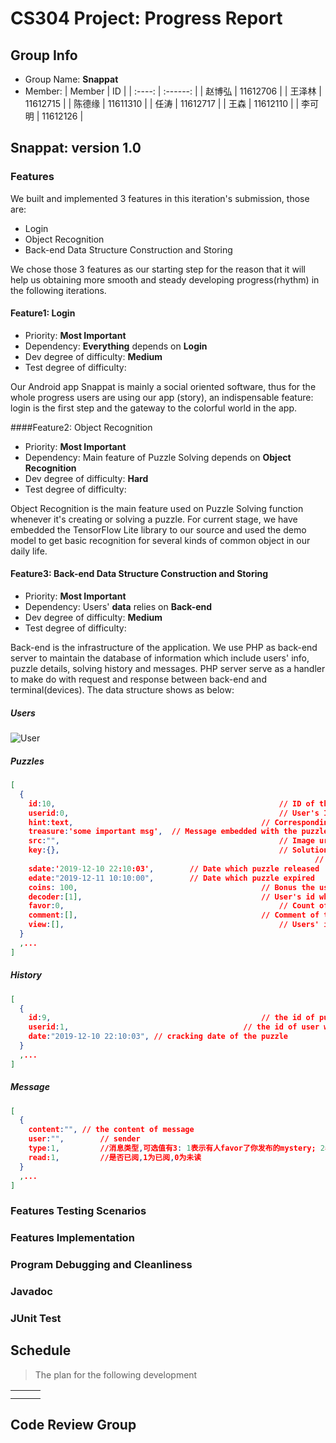 CS304 Project: Progress Report
=======

## Group Info

* Group Name: **Snappat**
* Member:
| Member |    ID    |
| :----: | :------: |
| 赵博弘 | 11612706 |
| 王泽林 | 11612715 |
| 陈德缘 | 11611310 |
|  任涛  | 11612717 |
|  王森  | 11612110 |
| 李可明 | 11612126 |

## Snappat: version 1.0

### Features

We built and implemented 3 features in this iteration's submission, those are:

* Login
* Object Recognition
* Back-end Data Structure Construction and Storing

We chose those 3 features as our starting step for the reason that it will help us obtaining more smooth and steady developing progress(rhythm) in the following iterations.

#### Feature1: Login

* Priority: **Most Important**
* Dependency: **Everything** depends on **Login**
* Dev degree of difficulty: **Medium**
* Test degree of difficulty:

Our Android app Snappat is mainly a social oriented software, thus for the whole progress users are using our app (story), an indispensable feature: login is the first step and the gateway to the colorful world in the app.

####Feature2: Object Recognition

* Priority: **Most Important**
* Dependency: Main feature of Puzzle Solving depends on **Object Recognition**
* Dev degree of difficulty: **Hard**
* Test degree of difficulty: 

Object Recognition is the main feature used on Puzzle Solving function whenever it's creating or solving a puzzle. For current stage, we have embedded the TensorFlow Lite library to our source and used the demo model to get basic recognition for several kinds of common object in our daily life.

#### Feature3: Back-end Data Structure Construction and Storing

- Priority: **Most Important**
- Dependency: Users' **data** relies on **Back-end**
- Dev degree of difficulty: **Medium**
- Test degree of difficulty: 

Back-end is the infrastructure of the application. We use PHP as back-end server to maintain the database of information which include users' info, puzzle details, solving history and messages. PHP server serve as a handler to make do with request and response between back-end and terminal(devices). The data structure shows as below:

##### Users

![User](https://i.loli.net/2019/04/20/5cba843062264.png)

##### Puzzles

```json
[
  {
    id:10,													// ID of the puzzle
    userid:0,												// User's ID to whom the puzzle belongs
    hint:text, 											// Corresponding hint of the puzzle
    treasure:'some important msg',	// Message embedded with the puzzle
    src:"",													// Image url of the puzzle
    key:{},													// Solution to the puzzle, represented by a dictionary
    																// containing key-value pairs
    sdate:'2019-12-10 22:10:03', 		// Date which puzzle released
    edate:"2019-12-11 10:10:00", 		// Date which puzzle expired
    coins: 100,											// Bonus the user will obtain when sovled the puzzle
    decoder:[1], 										// User's id who solved the puzzle
    favor:0, 												// Count of likes for the puzzle
    comment:[], 										// Comment of the puzzle
    view:[], 												// Users' id who have view the puzzle
  }
  ,...
]
```

##### History

```json
[
  {
    id:9,												// the id of puzzle which had been solved
    userid:1,										// the id of user which the puzzle belongs to
    date:"2019-12-10 22:10:03", // cracking date of the puzzle
  }
  ,...
]
```

##### Message

```json
[
  {
    content:"",	// the content of message
    user:"",		// sender
    type:1,			//消息类型,可选值有3: 1表示有人favor了你发布的mystery; 2表示有人comment了你的mystery; 3表示有人解开了你的mystery
    read:1, 		//是否已阅,1为已阅,0为未读
  }
  ,...
]
```

### Features Testing Scenarios



### Features Implementation



### Program Debugging and Cleanliness



### Javadoc



### JUnit Test



## Schedule

> The plan for the following development

|      |      |      |
| ---- | ---- | ---- |
|      |      |      |
|      |      |      |

## Code Review Group

